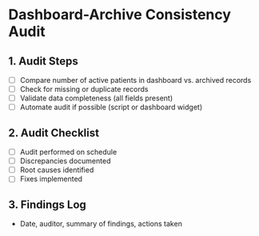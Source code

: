 # Dashboard-Archive Consistency Audit

## 1. Audit Steps
- [ ] Compare number of active patients in dashboard vs. archived records
- [ ] Check for missing or duplicate records
- [ ] Validate data completeness (all fields present)
- [ ] Automate audit if possible (script or dashboard widget)

## 2. Audit Checklist
- [ ] Audit performed on schedule
- [ ] Discrepancies documented
- [ ] Root causes identified
- [ ] Fixes implemented

## 3. Findings Log
- Date, auditor, summary of findings, actions taken 